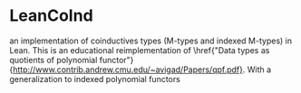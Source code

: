 # LeanCoInd
an implementation of coinductives types (M-types and indexed M-types) in Lean. This is an educational reimplementation of \href{"Data types as quotients of polynomial functor"}{http://www.contrib.andrew.cmu.edu/~avigad/Papers/qpf.pdf}. With a generalization to indexed polynomial functors
